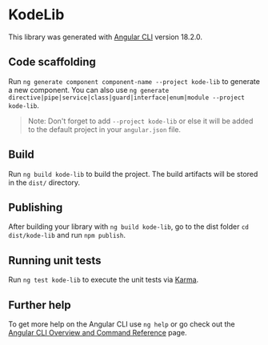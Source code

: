 # KodeLib

This library was generated with [Angular CLI](https://github.com/angular/angular-cli) version 18.2.0.

## Code scaffolding

Run `ng generate component component-name --project kode-lib` to generate a new component. You can also use `ng generate directive|pipe|service|class|guard|interface|enum|module --project kode-lib`.
> Note: Don't forget to add `--project kode-lib` or else it will be added to the default project in your `angular.json` file. 

## Build

Run `ng build kode-lib` to build the project. The build artifacts will be stored in the `dist/` directory.

## Publishing

After building your library with `ng build kode-lib`, go to the dist folder `cd dist/kode-lib` and run `npm publish`.

## Running unit tests

Run `ng test kode-lib` to execute the unit tests via [Karma](https://karma-runner.github.io).

## Further help

To get more help on the Angular CLI use `ng help` or go check out the [Angular CLI Overview and Command Reference](https://angular.dev/tools/cli) page.
